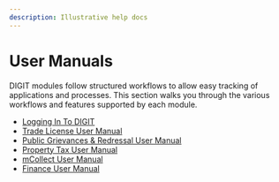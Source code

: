 ```yaml
---
description: Illustrative help docs
---
```


# User Manuals

DIGIT modules follow structured workflows to allow easy tracking of applications and processes. This section walks you through the various workflows and features supported by each module.

* [Logging In To DIGIT](guide-login.md)
* [Trade License User Manual](guide-tl/)
* [Public Grievances & Redressal User Manual](guide-pgr/)
* [Property Tax User Manual](guide-pt/)
* [mCollect User Manual](guide-mcollect/)
* [Finance User Manual]()













